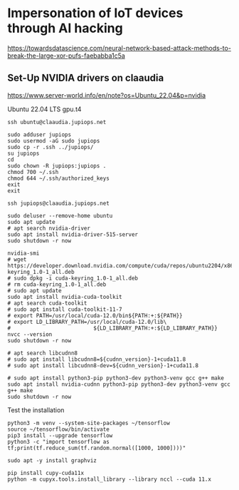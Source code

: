 # Impersonation of IoT devices through AI hacking

https://towardsdatascience.com/neural-network-based-attack-methods-to-break-the-large-xor-pufs-faebabba1c5a

## Set-Up NVIDIA drivers on claaudia

https://www.server-world.info/en/note?os=Ubuntu_22.04&p=nvidia

Ubuntu 22.04 LTS
gpu.t4

```shell
ssh ubuntu@claaudia.jupiops.net
```

```shell
sudo adduser jupiops
sudo usermod -aG sudo jupiops
sudo cp -r .ssh ../jupiops/
su jupiops
cd
sudo chown -R jupiops:jupiops .
chmod 700 ~/.ssh
chmod 644 ~/.ssh/authorized_keys
exit
exit
```

```shell
ssh jupiops@claaudia.jupiops.net
```

```shell
sudo deluser --remove-home ubuntu
sudo apt update
# apt search nvidia-driver
sudo apt install nvidia-driver-515-server
sudo shutdown -r now
```

```shell
nvidia-smi
# wget https://developer.download.nvidia.com/compute/cuda/repos/ubuntu2204/x86_64/cuda-keyring_1.0-1_all.deb
# sudo dpkg -i cuda-keyring_1.0-1_all.deb
# rm cuda-keyring_1.0-1_all.deb
# sudo apt update
sudo apt install nvidia-cuda-toolkit
# apt search cuda-toolkit
# sudo apt install cuda-toolkit-11-7
# export PATH=/usr/local/cuda-12.0/bin${PATH:+:${PATH}}
# export LD_LIBRARY_PATH=/usr/local/cuda-12.0/lib\
#                          ${LD_LIBRARY_PATH:+:${LD_LIBRARY_PATH}}
nvcc --version
sudo shutdown -r now
```

```shell
# apt search libcudnn8
# sudo apt install libcudnn8=${cudnn_version}-1+cuda11.8
# sudo apt install libcudnn8-dev=${cudnn_version}-1+cuda11.8
```

```shell
# sudo apt install python3-pip python3-dev python3-venv gcc g++ make
sudo apt install nvidia-cudnn python3-pip python3-dev python3-venv gcc g++ make
sudo shutdown -r now
```

Test the installation

```shell
python3 -m venv --system-site-packages ~/tensorflow
source ~/tensorflow/bin/activate
pip3 install --upgrade tensorflow
python3 -c "import tensorflow as tf;print(tf.reduce_sum(tf.random.normal([1000, 1000])))"
```

```shell
sudo apt -y install graphviz
```

```shell
pip install cupy-cuda11x
python -m cupyx.tools.install_library --library nccl --cuda 11.x
```